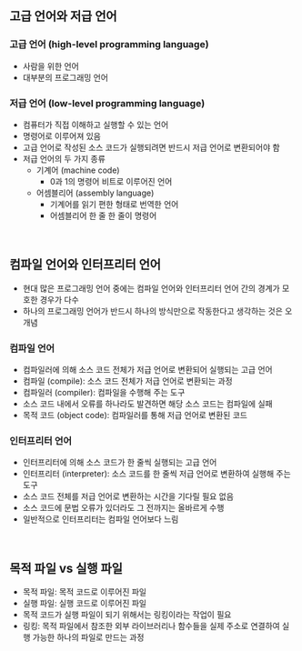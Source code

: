 ## 고급 언어와 저급 언어
### 고급 언어 (high-level programming language)
- 사람을 위한 언어
- 대부분의 프로그래밍 언어
### 저급 언어 (low-level programming language)
- 컴퓨터가 직접 이해하고 실행할 수 있는 언어
- 명령어로 이루어져 있음
- 고급 언어로 작성된 소스 코드가 실행되려면 반드시 저급 언어로 변환되어야 함
- 저급 언어의 두 가지 종류
  - 기계어 (machine code)
    - 0과 1의 명령어 비트로 이루어진 언어
  - 어셈블리어 (assembly language)
    - 기계어를 읽기 편한 형태로 번역한 언어
    - 어셈블리어 한 줄 한 줄이 명령어
<br/>

## 컴파일 언어와 인터프리터 언어
- 현대 많은 프로그래밍 언어 중에는 컴파일 언어와 인터프리터 언어 간의 경계가 모호한 경우가 다수
- 하나의 프로그래밍 언어가 반드시 하나의 방식만으로 작동한다고 생각하는 것은 오개념
### 컴파일 언어
- 컴파일러에 의해 소스 코드 전체가 저급 언어로 변환되어 실행되는 고급 언어
- 컴파일 (compile): 소스 코드 전체가 저급 언어로 변환되는 과정
- 컴파일러 (compiler): 컴파일을 수행해 주는 도구
- 소스 코드 내에서 오류를 하나라도 발견하면 해당 소스 코드는 컴파일에 실패
- 목적 코드 (object code): 컴파일러를 통해 저급 언어로 변환된 코드
### 인터프리터 언어
- 인터프리터에 의해 소스 코드가 한 줄씩 실행되는 고급 언어
- 인터프리터 (interpreter): 소스 코드를 한 줄씩 저급 언어로 변환하여 실행해 주는 도구
- 소스 코드 전체를 저급 언어로 변환하는 시간을 기다릴 필요 없음
- 소스 코드에 문법 오류가 있더라도 그 전까지는 올바르게 수행
- 일반적으로 인터프리터는 컴파일 언어보다 느림
<br/>

## 목적 파일 vs 실행 파일
- 목적 파일: 목적 코드로 이루어진 파일
- 실행 파일: 실행 코드로 이루어진 파일
- 목적 코드가 실행 파일이 되기 위해서는 링킹이라는 작업이 필요
- 링킹: 목적 파일에서 참조한 외부 라이브러리나 함수들을 실제 주소로 연결하여 실행 가능한 하나의 파일로 만드는 과정
